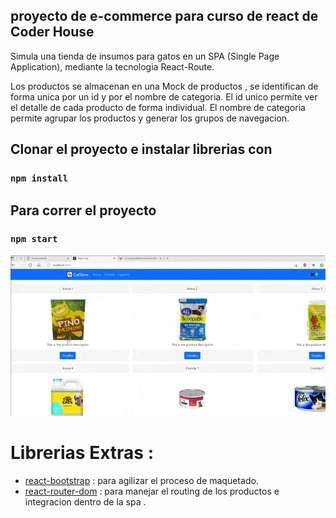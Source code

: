 ## proyecto de e-commerce para curso de react de Coder House

Simula una tienda de insumos para gatos en un SPA (Single Page Application), mediante la tecnologia React-Route. 

Los productos se almacenan en una Mock de productos , se identifican de forma unica por un id y por el nombre de categoria.
El id unico permite ver el detalle de cada producto de forma individual.
El nombre de categoria permite agrupar los productos y generar los grupos de navegacion.



## Clonar el proyecto e instalar librerias con

### `npm install`

## Para correr el proyecto

### `npm start`

![Alt Text](./entrega_intermedia.gif)

# Librerias Extras :

-   [react-bootstrap](https://react-bootstrap.github.io/) : para agilizar el proceso de maquetado.
-   [react-router-dom](https://reactrouter.com//) : para manejar el routing de los productos e integracion dentro de la spa .

